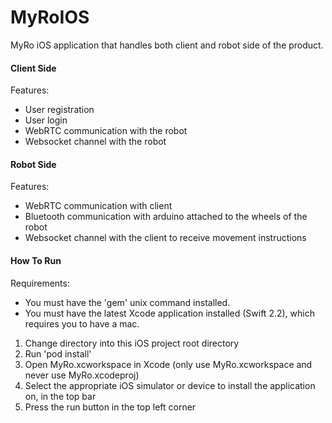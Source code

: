 # MyRoIOS

MyRo iOS application that handles both client and robot side of the product. 

#### Client Side

Features:
  - User registration
  - User login
  - WebRTC communication with the robot 
  - Websocket channel with the robot

#### Robot Side

Features: 
  - WebRTC communication with client
  - Bluetooth communication with arduino attached to the wheels of the robot
  - Websocket channel with the client to receive movement instructions

#### How To Run

Requirements:
  - You must have the 'gem' unix command installed.
  - You must have the latest Xcode application installed (Swift 2.2), which requires you to have a mac.

1. Change directory into this iOS project root directory
2. Run 'pod install'
3. Open MyRo.xcworkspace in Xcode (only use MyRo.xcworkspace and never use MyRo.xcodeproj)
4. Select the appropriate iOS simulator or device to install the application on, in the top bar
4. Press the run button in the top left corner
